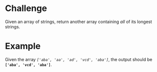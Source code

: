 # Challenge
Given an array of strings, return another array containing *all* of its longest strings.

# Example
Given the array *`['aba', 'aa', 'ad', 'vcd', 'aba']`*, the output should be **`['aba', 'vcd', 'aba']`**.
